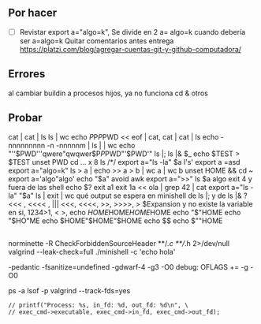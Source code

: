 
## Por hacer
- [ ] Revistar export a="algo=k", Se divide en 2
a=
algo=k
cuando debería ser a=algo=k
Quitar comentarios antes entrega
https://platzi.com/blog/agregar-cuentas-git-y-github-computadora/

## Errores
al cambiar buildin a procesos hijos, ya no funciona cd & otros

## Probar
cat | cat | ls
ls | wc
echo $P$P$P$PWD
<< eof | cat, cat | cat | ls
echo -nnnnnnnnn -n -nnnnnm
|
ls | | wc
echo "''$PWD'''qwere"qwqwer$P$P$PWD"'$PWD'"
ls |;
ls |&
$_
echo $TEST > $TEST
unset PWD
cd ... x 8
ls /*/
export a="ls -la"
$a
l's'
export a =asd
export a="algo=k"
ls > a | echo >> a > b | wc a | wc b
unset HOME && cd ~
export a='algo"algo'
echo "$a"
avoid awk
export a=">>"
ls $a algo
exit 4 y fuera de las shell echo $?
exit a1
exit 1a
<< ola | grep 42 | cat
export a="ls -la"
"$a"
ls | exit | wc
qué output se espera en minishell de ls |;  y de ls |& ?
<<< ,  <<<< , |||
<<<, <<<<, >>, >>>>, > $Expansion y no existe la variable en si, 1234>1, < >,
echo $HOME$HOME$HOME$HOME
echo "$"HOME
echo "$HO"ME
echo $HOME"$HOME"$HOME
echo $$
echo $""HOME

##
norminette -R CheckForbiddenSourceHeader **/*.c **/*.h 2>/dev/null
valgrind --leak-check=full ./minishell -c 'echo hola'

-pedantic -fsanitize=undefined -gdwarf-4 -g3 -O0 debug: OFLAGS += -g -O0

ps -a
lsof -p <pid>
valgrind  --track-fds=yes

	// printf("Process: %s, in_fd: %d, out_fd: %d\n", \
	// exec_cmd->executable, exec_cmd->in_fd, exec_cmd->out_fd);
